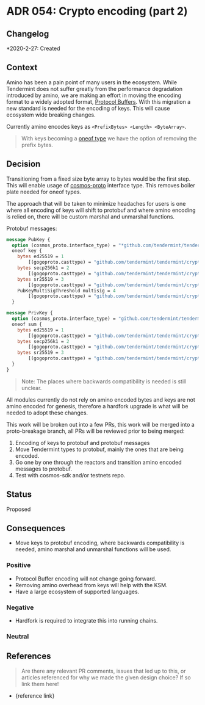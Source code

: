 # ADR 054: Crypto encoding (part 2)

## Changelog

\*2020-2-27: Created

## Context

Amino has been a pain point of many users in the ecosystem. While Tendermint does not suffer greatly from the performance degradation introduced by amino, we are making an effort in moving the encoding format to a widely adopted format, [Protocol Buffers](https://developers.google.com/protocol-buffers). With this migration a new standard is needed for the encoding of keys. This will cause ecosystem wide breaking changes.

Currently amino encodes keys as `<PrefixBytes> <Length> <ByteArray>`.

> With keys becoming a [oneof type](https://developers.google.com/protocol-buffers/docs/proto3#oneof) we have the option of removing the prefix bytes.

## Decision

Transitioning from a fixed size byte array to bytes would be the first step. This will enable usage of [cosmos-proto](https://github.com/regen-network/cosmos-proto) interface type. This removes boiler plate needed for oneof types.

The approach that will be taken to minimize headaches for users is one where all encoding of keys will shift to protobuf and where amino encoding is relied on, there will be custom marshal and unmarshal functions.

Protobuf messages:

```proto
message PubKey {
  option (cosmos_proto.interface_type) = "*github.com/tendermint/tendermint/crypto.PubKey";
  oneof key {
    bytes ed25519 = 1
        [(gogoproto.casttype) = "github.com/tendermint/tendermint/crypto/ed25519.PubKey"];
    bytes secp256k1 = 2
        [(gogoproto.casttype) = "github.com/tendermint/tendermint/crypto/secp256k1.PubKey"];
    bytes sr25519 = 3
        [(gogoproto.casttype) = "github.com/tendermint/tendermint/crypto/sr25519.PubKey"];
    PubKeyMultiSigThreshold multisig = 4
        [(gogoproto.casttype) = "github.com/tendermint/tendermint/crypto/multisig.PubKeyMultisigThreshold"];;
  }

message PrivKey {
  option (cosmos_proto.interface_type) = "github.com/tendermint/tendermint/crypto.PrivKey";
  oneof sum {
    bytes ed25519 = 1
        [(gogoproto.casttype) = "github.com/tendermint/tendermint/crypto/ed25519.PrivKey"];
    bytes secp256k1 = 2
        [(gogoproto.casttype) = "github.com/tendermint/tendermint/crypto/secp256k1.PrivKey"];
    bytes sr25519 = 3
        [(gogoproto.casttype) = "github.com/tendermint/tendermint/crypto/sr25519.PrivKey"];;
  }
}
```

> Note: The places where backwards compatibility is needed is still unclear.

All modules currently do not rely on amino encoded bytes and keys are not amino encoded for genesis, therefore a hardfork upgrade is what will be needed to adopt these changes.

This work will be broken out into a few PRs, this work will be merged into a proto-breakage branch, all PRs will be reviewed prior to being merged:

1. Encoding of keys to protobuf and protobuf messages
2. Move Tendermint types to protobuf, mainly the ones that are being encoded.
3. Go one by one through the reactors and transition amino encoded messages to protobuf.
4. Test with cosmos-sdk and/or testnets repo.

## Status

Proposed

## Consequences

- Move keys to protobuf encoding, where backwards compatibility is needed, amino marshal and unmarshal functions will be used.

### Positive

- Protocol Buffer encoding will not change going forward.
- Removing amino overhead from keys will help with the KSM.
- Have a large ecosystem of supported languages.

### Negative

- Hardfork is required to integrate this into running chains.

### Neutral

## References

> Are there any relevant PR comments, issues that led up to this, or articles referenced for why we made the given design choice? If so link them here!

- {reference link}
